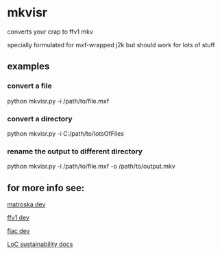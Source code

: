 # mkvisr

converts your crap to ffv1 mkv

specially formulated for mxf-wrapped j2k but should work for lots of stuff

## examples

### convert a file

python mkvisr.py -i /path/to/file.mxf

### convert a directory

python mkvisr.py -i C:/path/to/lotsOfFiles

### rename the output to different directory

python mkvisr.py -i /path/to/file.mxf -o /path/to/output.mkv

## for more info see:

[matroska dev](https://github.com/Matroska-Org/matroska-specification)

[ffv1 dev](https://github.com/ffmpeg/FFV1)

[flac dev](https://github.com/xiph/FLAC)

[LoC sustainability docs](https://www.loc.gov/preservation/digital/formats/fdd/video_fdd.shtml)
